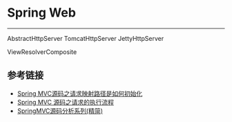 # Spring Web
***

AbstractHttpServer
    TomcatHttpServer
    JettyHttpServer

ViewResolverComposite

## 参考链接
- [Spring MVC源码之请求映射路径是如何初始化](https://www.jianshu.com/p/7869db885259)
- [Spring MVC 源码之请求的执行流程](https://bbs.huaweicloud.com/blogs/205114)
- [SpringMVC源码分析系列(精简)](https://juejin.cn/post/6844903577547177991)

